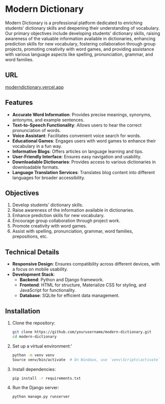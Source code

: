 # Modern Dictionary

Modern Dictionary is a professional platform dedicated to enriching students' dictionary skills and deepening their understanding of vocabulary. Our primary objectives include developing students' dictionary skills, raising awareness of the valuable information available in dictionaries, enhancing prediction skills for new vocabulary, fostering collaboration through group projects, promoting creativity with word games, and providing assistance with various language aspects like spelling, pronunciation, grammar, and word families.

## URL
[moderndictionary.vercel.app](https://moderndictionary.vercel.app/)

## Features

- **Accurate Word Information**: Provides precise meanings, synonyms, antonyms, and example sentences.
- **Text-to-Speech Functionality**: Allows users to hear the correct pronunciation of words.
- **Voice Assistant**: Facilitates convenient voice search for words.
- **Educational Games**: Engages users with word games to enhance their vocabulary in a fun way.
- **Informative Blogs**: Offers articles on language learning and tips.
- **User-Friendly Interface**: Ensures easy navigation and usability.
- **Downloadable Dictionaries**: Provides access to various dictionaries in downloadable formats.
- **Language Translation Services**: Translates blog content into different languages for broader accessibility.

## Objectives

1. Develop students' dictionary skills.
2. Raise awareness of the information available in dictionaries.
3. Enhance prediction skills for new vocabulary.
4. Encourage group collaboration through project work.
5. Promote creativity with word games.
6. Assist with spelling, pronunciation, grammar, word families, prepositions, etc.

## Technical Details

- **Responsive Design**: Ensures compatibility across different devices, with a focus on mobile usability.
- **Development Stack**:
  - **Backend**: Python and Django framework.
  - **Frontend**: HTML for structure, Materialize CSS for styling, and JavaScript for functionality.
  - **Database**: SQLite for efficient data management.



## Installation

1. Clone the repository:
   ```bash
   git clone https://github.com/yourusername/modern-dictionary.git
   cd modern-dictionary
   ```
   
2. Set up a virtual environment:'
   ```bash
   python -m venv venv
   Source venv/bin/activate  # On Windows, use `venv\Scripts\activate`
   ```
   
3. Install dependencies:
    ```bash
   pip install -r requirements.txt
   ```

4. Run the Django server:
   ```bash
   python manage.py runserver
   ```


